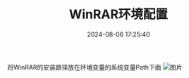 ﻿---
title: WinRAR环境配置
date: 2024-08-06 17:25:40
tags: 环境配置
---
将WinRAR的安装路径放在环境变量的系统变量Path下面
![图片](1.png)